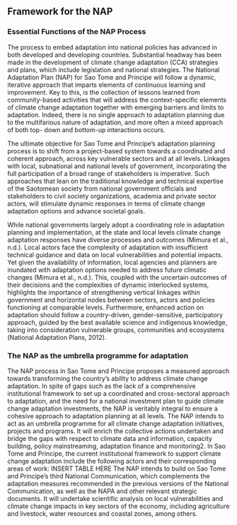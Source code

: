 ## Framework for the NAP

### Essential Functions of the NAP Process
The process to embed adaptation into national policies has advanced in both developed and developing countries. Substantial headway has been made in the development 
of climate change adaptation (CCA) strategies and plans, which include legislation and national strategies. The National Adaptation Plan (NAP) for Sao Tome and 
Principe will follow a dynamic, iterative approach that imparts elements of continuous learning and improvement. Key to this, is the collection of lessons learned 
from community-based activities that will address the context-specific elements of climate change adaptation together with emerging barriers and limits to 
adaptation. Indeed, there is no single approach to adaptation planning due to the multifarious nature of adaptation, and more often a mixed approach of both top-
down and bottom-up interactions occurs.

The ultimate objective for Sao Tome and Principe’s adaptation planning process is to shift from a project-based system towards a coordinated and coherent approach, 
across key vulnerable sectors and at all levels. Linkages with local, subnational and national levels of government, incorporating the full participation of a broad 
range of stakeholders is imperative. Such approaches that lean on the traditional knowledge and technical expertise of the Saotomean society from national 
government officials and stakeholders to civil society organizations, academia and private sector actors, will stimulate dynamic responses in terms of climate 
change adaptation options and advance societal goals.

While national governments largely adopt a coordinating role in adaptation planning and implementation, at the state and local levels climate change adaptation 
responses have diverse processes and outcomes (Mimura et al., n.d.). Local actors face the complexity of adaptation with insufficient technical guidance and data on 
local vulnerabilities and potential impacts. Yet given the availability of information, local agencies and planners are inundated with adaptation options needed to 
address future climatic changes (Mimura et al., n.d.). This, coupled with the uncertain outcomes of their decisions and the complexities of dynamic interlocked 
systems, highlights the importance of strengthening vertical linkages within government and horizontal nodes between sectors, actors and policies functioning at 
comparable levels. Furthermore, enhanced action on adaptation should follow a country-driven, gender-sensitive, participatory approach, guided by the best available 
science and indigenous knowledge, taking into consideration vulnerable groups, communities and ecosystems (National Adaptation Plans, 2012).

### The NAP as the umbrella programme for adaptation
The NAP process in Sao Tome and Principe proposes a measured approach towards transforming the country’s ability to address climate change adaptation. In spite of 
gaps such as the lack of a comprehensive institutional framework to set up a coordinated and cross-sectoral approach to adaptation, and the need for a national 
investment plan to guide climate change adaptation investments, the NAP is veritably integral to ensure a cohesive approach to adaptation planning at all levels. 
The NAP intends to act as an umbrella programme for all climate change adaptation initiatives, projects and programs. It will enrich the collective actions 
undertaken and bridge the gaps with respect to climate data and information, capacity building, policy mainstreaming, adaptation finance and monitoring2. In Sao Tome and Principe, the current institutional framework to support climate change adaptation include the following actors and their corresponding areas of work:
INSERT TABLE HERE
The NAP intends to build on Sao Tome and Principe’s third National Communication, which complements the adaptation measures recommended in the previous versions of 
the National Communication, as well as the NAPA and other relevant strategic documents. It will undertake scientific analysis on local vulnerabilities and climate 
change impacts in key sectors of the economy, including agriculture and livestock, water resources and coastal zones, among others.
